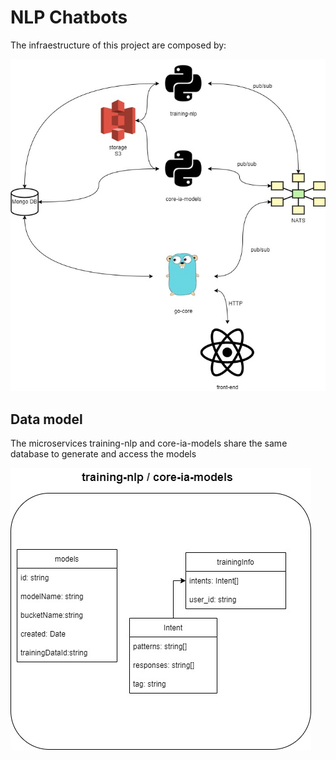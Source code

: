 # NLP Chatbots
The infraestructure of this project are composed by:

![Structure](/docs/images/ProyectoPersonal-Estructura%20general.jpg)

## Data model
The microservices training-nlp and core-ia-models share the same database to generate and access the models

![Models](/docs/images/ProyectoPersonal-Modelo%20datos.jpg)